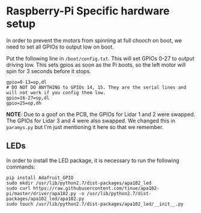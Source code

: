 # Raspberry-Pi Specific hardware setup

In order to prevent the motors from spinning at full chooch on boot, we need to set all GPIOs to output low on boot. 

Put the following line in `/boot/config.txt`. This will set GPIOs 0-27 to output driving low. This sets gpios as soon as the Pi boots, so the left motor will spin for 3 seconds before it stops. 
```
gpio=0-13=op,dl
# DO NOT DO ANYTHING to GPIOs 14, 15. They are the serial lines and will not work if you config them low.
gpio=16-27=op,dl
gpio=25=op,dh
```

**NOTE**: Due to a goof on the PCB, the GPIOs for Lidar 1 and 2 were swapped. The GPIOs for Lidar 3 and 4 were also swapped. We changed this in `paramys.py` but I'm just mentioning it here so that we remember. 

## LEDs

In order to install the LED package, it is necessary to run the following commands: 
```
pip install Adafruit_GPIO
sudo mkdir /usr/lib/python2.7/dist-packages/apa102_led
sudo curl https://raw.githubusercontent.com/tinue/apa102-pi/master/driver/apa102.py -o /usr/lib/python2.7/dist-packages/apa102_led/apa102.py
sudo touch /usr/lib/python2.7/dist-packages/apa102_led/__init__.py
```
